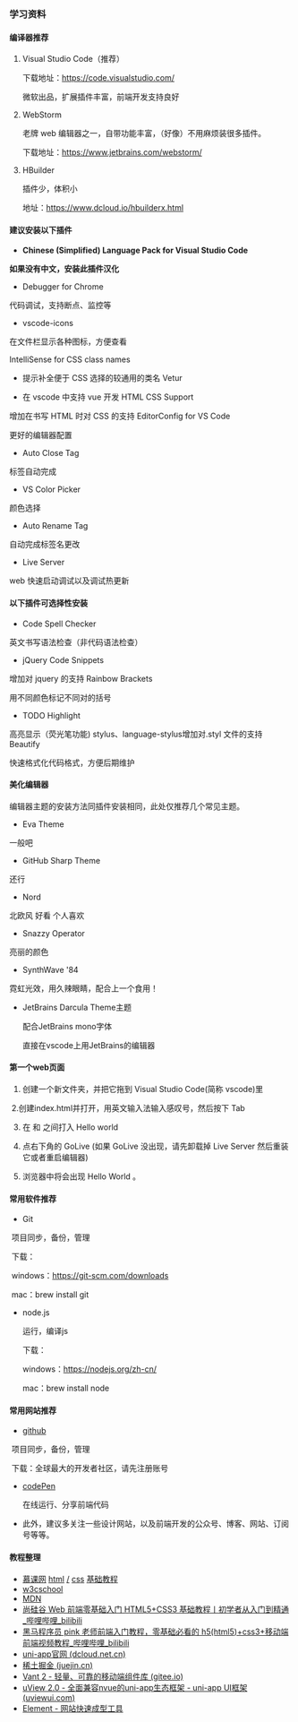 ### 学习资料

#### 编译器推荐

1. Visual Studio Code（推荐）

   下载地址：https://code.visualstudio.com/

   微软出品，扩展插件丰富，前端开发支持良好

2. WebStorm

   老牌 web 编辑器之一，自带功能丰富，（好像）不用麻烦装很多插件。

   下载地址：https://www.jetbrains.com/webstorm/

3. HBuilder

   插件少，体积小

   地址：https://www.dcloud.io/hbuilderx.html

#### 建议安装以下插件

+ **Chinese (Simplified) Language Pack for Visual Studio Code**

**如果没有中文，安装此插件汉化**

+ Debugger for Chrome

代码调试，支持断点、监控等

+ vscode-icons

在文件栏显示各种图标，方便查看

IntelliSense for CSS class names

+ 提示补全便于 CSS 选择的较通用的类名 Vetur

+ 在 vscode 中支持 vue 开发 HTML CSS Support

增加在书写 HTML 时对 CSS 的支持 EditorConfig for VS Code

更好的编辑器配置

+ Auto Close Tag

标签自动完成

+ VS Color Picker

颜色选择

+ Auto Rename Tag

自动完成标签名更改

+ Live Server

web 快速启动调试以及调试热更新

 

#### 以下插件可选择性安装

+ Code Spell Checker

英文书写语法检查（非代码语法检查）

+ jQuery Code Snippets

增加对 jquery 的支持 Rainbow Brackets

用不同颜色标记不同对的括号



 

 

+ TODO Highlight

高亮显示（荧光笔功能) stylus、language-stylus增加对.styl 文件的支持 Beautify

快速格式化代码格式，方便后期维护

 

#### 美化编辑器

编辑器主题的安装方法同插件安装相同，此处仅推荐几个常见主题。

+ Eva Theme

一般吧

+ GitHub Sharp Theme

还行

+ Nord

北欧风 好看 个人喜欢

+ Snazzy Operator

亮丽的颜色

+ SynthWave '84

霓虹光效，用久辣眼睛，配合上一个食用！

+ JetBrains Darcula Theme主题

  配合JetBrains mono字体

  直接在vscode上用JetBrains的编辑器

#### 第一个web页面

1. 创建一个新文件夹，并把它拖到 Visual Studio Code(简称 vscode)里

​	2.创建index.html并打开，用英文输入法输入感叹号，然后按下   Tab

3. 在   <body> 和   </body> 之间打入   Hello world

4. 点右下角的  GoLive (如果 GoLive 没出现，请先卸载掉 Live Server 然后重装它或者重启编辑器)

5. 浏览器中将会出现  Hello World 。

 #### 常用软件推荐

+ Git 

​	项目同步，备份，管理

​	下载：

​	windows：https://git-scm.com/downloads

​	mac：brew install git

+ node.js

  运行，编译js

  下载：

  windows：https://nodejs.org/zh-cn/

  mac：brew install node

#### 常用网站推荐

+ [github](https://github.com/)

​	项目同步，备份，管理

​	下载：全球最大的开发者社区，请先注册账号

+ [codePen](https://codepen.io/)

  在线运行、分享前端代码

+ 此外，建议多关注一些设计网站，以及前端开发的公众号、博客、网站、订阅号等等。

#### 教程整理

+ [慕课](https://www.imooc.com/learn/9)[网](https://www.imooc.com/learn/9) [htm](https://www.imooc.com/learn/9)[l](https://www.imooc.com/learn/9) [/](https://www.imooc.com/learn/9) [cs](https://www.imooc.com/learn/9)[s](https://www.imooc.com/learn/9) [基础教程](https://www.imooc.com/learn/9) 
+ [w3cschool](https://www.w3school.com.cn/)
+ [MDN](https://developer.mozilla.org/zh-CN/docs/learn)
+ [尚硅谷 Web 前端零基础入门 HTML5+CSS3 基础教程丨初学者从入门到精通_哔哩哔哩_bilibili](https://www.bilibili.com/video/BV1XJ411X7Ud/?spm_id_from=333.337.search-card.all.click&vd_source=25e975f6f0a3e6abbf6b23a20af3297a)
+ [黑马程序员 pink 老师前端入门教程，零基础必看的 h5(html5)+css3+移动端前端视频教程_哔哩](https://www.bilibili.com/video/BV14J4114768/?spm_id_from=333.337.search-card.all.click&vd_source=25e975f6f0a3e6abbf6b23a20af3297a)[哔哩_bilibili](https://www.bilibili.com/video/BV14J4114768/?spm_id_from=333.337.search-card.all.click&vd_source=25e975f6f0a3e6abbf6b23a20af3297a)
+ [uni-app官网 (dcloud.net.cn)](https://uniapp.dcloud.net.cn/)
+ [稀土掘金 (juejin.cn)](https://juejin.cn/)
+ [Vant 2 - 轻量、可靠的移动端组件库 (gitee.io)](https://vant-contrib.gitee.io/vant/v2/#/zh-CN/)
+ [uView 2.0 - 全面兼容nvue的uni-app生态框架 - uni-app UI框架 (uviewui.com)](https://www.uviewui.com/)
+ [Element - 网站快速成型工具](https://element.eleme.cn/#/zh-CN)